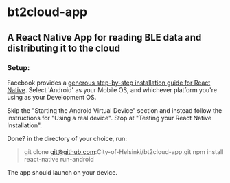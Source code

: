 # bt2cloud-app

## A React Native App for reading BLE data and distributing it to the cloud

### Setup:

Facebook provides a [generous step-by-step installation guide for React Native](https://facebook.github.io/react-native/docs/getting-started.html). Select 'Android' as your Mobile OS, and whichever platform you're using as your Development OS.

Skip the "Starting the Android Virtual Device" section and instead follow the instructions for "Using a real device". Stop at "Testing your React Native Installation".

Done? in the directory of your choice, run:

> git clone git@github.com:City-of-Helsinki/bt2cloud-app.git
> npm install
> react-native run-android

The app should launch on your device.